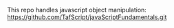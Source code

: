 This repo handles javascript object manipulation: https://github.com/TafScript/javaScriptFundamentals.git
